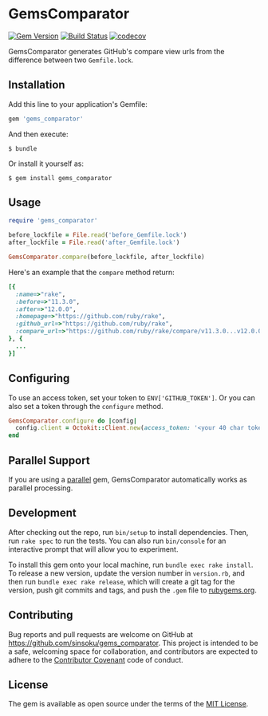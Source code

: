 # GemsComparator

[![Gem Version](https://badge.fury.io/rb/gems_comparator.svg)](https://badge.fury.io/rb/gems_comparator)
[![Build Status](https://travis-ci.org/sinsoku/gems_comparator.svg?branch=master)](https://travis-ci.org/sinsoku/gems_comparator)
[![codecov](https://codecov.io/gh/sinsoku/gems_comparator/branch/master/graph/badge.svg)](https://codecov.io/gh/sinsoku/gems_comparator)

GemsComparator generates GitHub's compare view urls from the difference between two `Gemfile.lock`.

## Installation

Add this line to your application's Gemfile:

```ruby
gem 'gems_comparator'
```

And then execute:

    $ bundle

Or install it yourself as:

    $ gem install gems_comparator

## Usage

```rb
require 'gems_comparator'

before_lockfile = File.read('before_Gemfile.lock')
after_lockfile = File.read('after_Gemfile.lock')

GemsComparator.compare(before_lockfile, after_lockfile)
```

Here's an example that the `compare` method return:

```rb
[{
  :name=>"rake",
  :before=>"11.3.0",
  :after=>"12.0.0",
  :homepage=>"https://github.com/ruby/rake",
  :github_url=>"https://github.com/ruby/rake",
  :compare_url=>"https://github.com/ruby/rake/compare/v11.3.0...v12.0.0"
}, {
  ...
}]
```

## Configuring

To use an access token, set your token to `ENV['GITHUB_TOKEN']`. Or you can also set a token through the `configure` method.

```rb
GemsComparator.configure do |config|
  config.client = Octokit::Client.new(access_token: '<your 40 char token>')
end
```

## Parallel Support

If you are using a [parallel](https://github.com/grosser/parallel) gem, GemsComparator automatically works as parallel processing.

## Development

After checking out the repo, run `bin/setup` to install dependencies. Then, run `rake spec` to run the tests. You can also run `bin/console` for an interactive prompt that will allow you to experiment.

To install this gem onto your local machine, run `bundle exec rake install`. To release a new version, update the version number in `version.rb`, and then run `bundle exec rake release`, which will create a git tag for the version, push git commits and tags, and push the `.gem` file to [rubygems.org](https://rubygems.org).

## Contributing

Bug reports and pull requests are welcome on GitHub at https://github.com/sinsoku/gems_comparator. This project is intended to be a safe, welcoming space for collaboration, and contributors are expected to adhere to the [Contributor Covenant](http://contributor-covenant.org) code of conduct.


## License

The gem is available as open source under the terms of the [MIT License](http://opensource.org/licenses/MIT).

